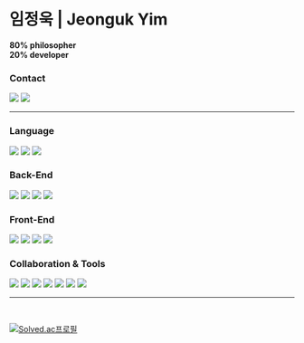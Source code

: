 # 임정욱 | Jeonguk Yim

<strong>80% philosopher</strong> <br>
<strong>20% developer</strong>


<h3>Contact</h3>

<div>

<img  src="https://img.shields.io/badge/LinkedIn-0A66C2?style=flat-square&logo=LinkedIn&logoColor=white"/> 
<a href="mailto:yju0808@naver.com"><img  src="https://img.shields.io/badge/Email-EA4335?style=flat-square&logo=Gmail&logoColor=white"/></a>

</div>

<hr/>


<h3>Language</h3>

<div>

<img src="https://img.shields.io/badge/Python-3776AB?style=flat-square&logo=Python&logoColor=white"/>
<img src="https://img.shields.io/badge/C-A8B9CC?style=flat-square&logo=C&logoColor=white"/>
<img  src="https://img.shields.io/badge/JavaScript-F7DF1E?style=flat-square&logo=JavaScript&logoColor=black"/>

</div>



<h3>Back-End</h3>

<div>

<img src="https://img.shields.io/badge/Spring Boot-6DB33F?style=flat-square&logo=Spring Boot&logoColor=white"/>
<img  src="https://img.shields.io/badge/MySQL-4479A1?style=flat-square&logo=MySQL&logoColor=white"/>
<img  src="https://img.shields.io/badge/NGINX-009639?style=flat-square&logo=NGINX&logoColor=white"/>
<img  src="https://img.shields.io/badge/Amazon AWS-232F3E?style=flat-square&logo=Amazon AWS&logoColor=white"/>

</div>



<h3>Front-End</h3>

<div>

<img  src="https://img.shields.io/badge/HTML5-E34F26?style=flat-square&logo=HTML5&logoColor=white"/>
<img  src="https://img.shields.io/badge/CSS3-1572B6?style=flat-square&logo=CSS3&logoColor=white"/>
<img  src="https://img.shields.io/badge/JavaScript-F7DF1E?style=flat-square&logo=JavaScript&logoColor=black"/>
<img  src="https://img.shields.io/badge/React.js-61DAFB?style=flat-square&logo=React&logoColor=black"/>

</div>



<h3>Collaboration & Tools</h3>

<div>

<img  src="https://img.shields.io/badge/Slack-4A154B?style=flat-square&logo=Slack&logoColor=white"/>
<img  src="https://img.shields.io/badge/Notion-000000?style=flat-square&logo=Notion&logoColor=white"/>
<img  src="https://img.shields.io/badge/Visual Studio-5C2D91?style=flat-square&logo=Visual Studio&logoColor=white"/>
<img  src="https://img.shields.io/badge/VS Code-007ACC?style=flat-square&logo=Visual Studio Code&logoColor=white"/>
<img  src="https://img.shields.io/badge/IntelliJ IDEA-000000?style=flat-square&logo=IntelliJ IDEA&logoColor=white"/>
<img  src="https://img.shields.io/badge/DataGrip-000000?style=flat-square&logo=DataGrip&logoColor=white"/>
<img  src="https://img.shields.io/badge/GitHub-181717?style=flat-square&logo=GitHub&logoColor=white"/>

</div>
<hr/>

<br>



[![Solved.ac프로필](http://mazassumnida.wtf/api/v2/generate_badge?boj=yju0808)](https://solved.ac/yju0808)